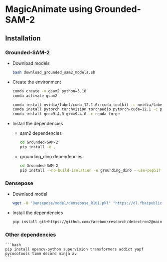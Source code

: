 # MagicAnimate using Grounded-SAM-2

## Installation

### Grounded-SAM-2
* Download models
    ```bash
    bash download_grounded_sam2_models.sh
    ```
* Create the environment

    ```bash
    conda create -n gsam2 python=3.10
    conda activate gsam2

    conda install nvidia/label/cuda-12.1.0::cuda-toolkit -c nvidia/label/cuda-12.1.0
    conda install pytorch torchvision torchaudio pytorch-cuda=12.1 -c pytorch -c nvidia
    conda install gcc=9.4.0 gxx=9.4.0 -c conda-forge
    ```

* Install the dependencies

    * sam2 dependencies
        ```bash
        cd Grounded-SAM-2
        pip install -e .
        ```
    
    * grounding_dino dependencies
        ```bash
        cd Grounded-SAM-2
        pip install --no-build-isolation -e grounding_dino --use-pep517
        ```


### Densepose
* Downlaod model
    ```bash
    wget -O "Densepose/model/densepose_R101.pkl" "https://dl.fbaipublicfiles.com/densepose/densepose_rcnn_R_101_FPN_DL_WC2M_s1x/216245790/model_final_de6e7a.pkl"
    ```

* Install the dependencies
    ```bash
    pip install git+https://github.com/facebookresearch/detectron2@main
    ```


### Other dependencies
    ```bash
    pip install opencv-python supervision transformers addict yapf pycocotools timm decord ninja av
    ```


